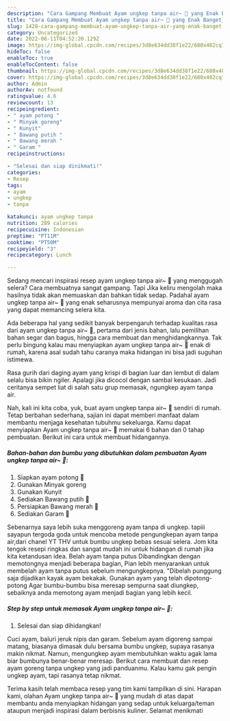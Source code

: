 ```yaml
---
description: "Cara Gampang Membuat Ayam ungkep tanpa air~ 🐤 yang Enak Banget}"
title: "Cara Gampang Membuat Ayam ungkep tanpa air~ 🐤 yang Enak Banget}"
slug: 1428-cara-gampang-membuat-ayam-ungkep-tanpa-air-yang-enak-banget
category: Uncategorized
date: 2022-06-11T04:52:20.129Z
image: https://img-global.cpcdn.com/recipes/3d8e634dd38f1e22/680x482cq70/ayam-ungkep-tanpa-air-foto-resep-utama.jpg
hideToc: false
enableToc: true
enableTocContent: false
thumbnail: https://img-global.cpcdn.com/recipes/3d8e634dd38f1e22/680x482cq70/ayam-ungkep-tanpa-air-foto-resep-utama.jpg
cover: https://img-global.cpcdn.com/recipes/3d8e634dd38f1e22/680x482cq70/ayam-ungkep-tanpa-air-foto-resep-utama.jpg
author: Admin
authorAv: notfound
ratingvalue: 4.6
reviewcount: 13
recipeingredient:
- " ayam potong "
- " Minyak goreng"
- " Kunyit"
- " Bawang putih "
- " Bawang merah "
- " Garam "
recipeinstructions:

- "Selesai dan siap dinikmati!"
categories:
- Resep
tags:
- ayam
- ungkep
- tanpa

katakunci: ayam ungkep tanpa 
nutrition: 289 calories
recipecuisine: Indonesian
preptime: "PT11M"
cooktime: "PT50M"
recipeyield: "3"
recipecategory: Lunch

---
```



Sedang mencari inspirasi resep ayam ungkep tanpa air~ 🐤 yang menggugah selera? Cara membuatnya sangat gampang. Tapi Jika keliru mengolah maka hasilnya tidak akan memuaskan dan bahkan tidak sedap. Padahal ayam ungkep tanpa air~ 🐤 yang enak seharusnya mempunyai aroma dan cita rasa yang dapat memancing selera kita.


Ada beberapa hal yang sedikit banyak berpengaruh terhadap kualitas rasa dari ayam ungkep tanpa air~ 🐤, pertama dari jenis bahan, lalu pemilihan bahan segar dan bagus, hingga cara membuat dan menghidangkannya. Tak perlu bingung kalau mau menyiapkan ayam ungkep tanpa air~ 🐤 enak di rumah, karena asal sudah tahu caranya maka hidangan ini bisa jadi suguhan istimewa.

Rasa gurih dari daging ayam yang krispi di bagian luar dan lembut di dalam selalu bisa bikin ngiler. Apalagi jika dicocol dengan sambal kesukaan. Jadi ceritanya sempet liat di salah satu grup memasak, ngungkep ayam tanpa air.


Nah, kali ini kita coba, yuk, buat ayam ungkep tanpa air~ 🐤 sendiri di rumah. Tetap berbahan sederhana, sajian ini dapat memberi manfaat dalam membantu menjaga kesehatan tubuhmu sekeluarga. Kamu dapat menyiapkan Ayam ungkep tanpa air~ 🐤 memakai 6 bahan dan 0 tahap pembuatan. Berikut ini cara untuk membuat hidangannya.

<!--inarticleads1-->

##### Bahan-bahan dan bumbu yang dibutuhkan dalam pembuatan Ayam ungkep tanpa air~ 🐤:

1. Siapkan  ayam potong 🐤
1. Gunakan  Minyak goreng
1. Gunakan  Kunyit
1. Sediakan  Bawang putih 🧄
1. Persiapkan  Bawang merah 🧅
1. Sediakan  Garam 🧂


Sebenarnya saya lebih suka menggoreng ayam tanpa di ungkep. tapiii sayapun tergoda goda untuk mencoba metode pengungkepan ayam tanpa air,dari chanel YT THV untuk bumbu ungkep bebas sesuai selera. Jom kita tengok resepi ringkas dan sangat mudah ini untuk hidangan di rumah jika kita ketandusan idea. Belah ayam tanpa putus Dibandingkan dengan memotongnya menjadi beberapa bagian, Pian lebih menyarankan untuk membelah ayam tanpa putus sebelum mengungkepnya. &#34;Dibelah punggung saja dijadikan kayak ayam bekakak. Gunakan ayam yang telah dipotong-potong Agar bumbu-bumbu bisa meresap sempurna saat diungkep, sebaiknya anda memotong ayam menjadi bagian yang lebih kecil. 

<!--inarticleads2-->

##### Step by step untuk memasak Ayam ungkep tanpa air~ 🐤:


1. Selesai dan siap dihidangkan!

Cuci ayam, baluri jeruk nipis dan garam. Sebelum ayam digoreng sampai matang, biasanya dimasak dulu bersama bumbu ungkep, supaya rasanya makin nikmat. Namun, mengungkep ayam membutuhkan waktu agak lama biar bumbunya benar-benar meresap. Berikut cara membuat dan resep ayam goreng tanpa ungkep yang jadi panduanmu. Kalau kamu gak pengin ungkep ayam, tapi rasanya tetap nikmat. 

Terima kasih telah membaca resep yang tim kami tampilkan di sini. Harapan kami, olahan Ayam ungkep tanpa air~ 🐤 yang mudah di atas dapat membantu anda menyiapkan hidangan yang sedap untuk keluarga/teman ataupun menjadi inspirasi dalam berbisnis kuliner. Selamat menikmati
